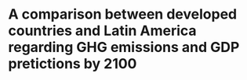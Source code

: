 # A comparison between developed countries and Latin America regarding GHG emissions and GDP pretictions by 2100
